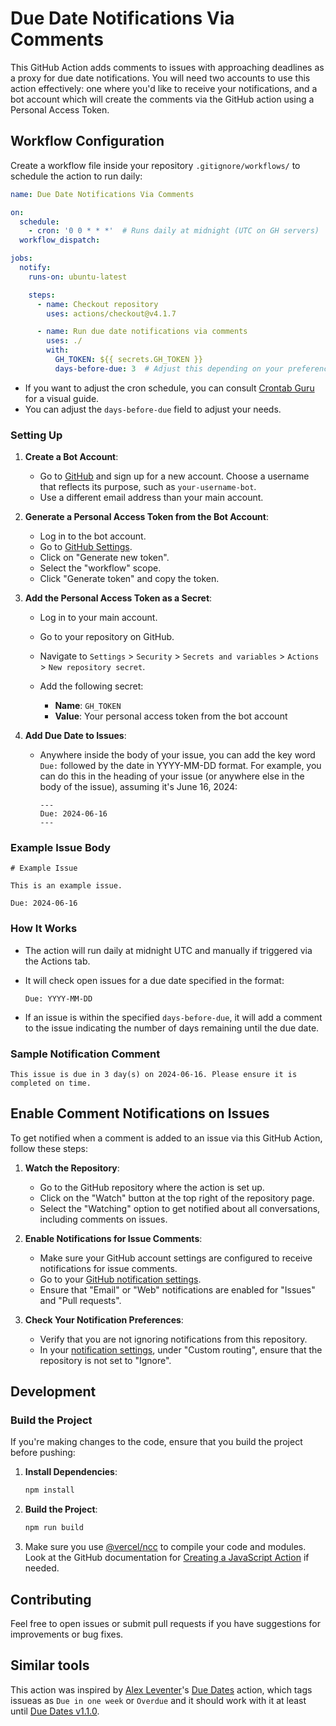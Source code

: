 # Due Date Notifications Via Comments

This GitHub Action adds comments to issues with approaching deadlines as a proxy for due date notifications. You will need two accounts to use this action effectively: one where you'd like to receive your notifications, and a bot account which will create the comments via the GitHub action using a Personal Access Token.

## Workflow Configuration

Create a workflow file inside your repository `.gitignore/workflows/` to schedule the action to run daily:

```yaml
name: Due Date Notifications Via Comments

on:
  schedule:
    - cron: '0 0 * * *'  # Runs daily at midnight (UTC on GH servers)
  workflow_dispatch:

jobs:
  notify:
    runs-on: ubuntu-latest

    steps:
      - name: Checkout repository
        uses: actions/checkout@v4.1.7

      - name: Run due date notifications via comments
        uses: ./
        with:
          GH_TOKEN: ${{ secrets.GH_TOKEN }}
          days-before-due: 3  # Adjust this depending on your preference to be notified
```

- If you want to adjust the cron schedule, you can consult [Crontab Guru](https://crontab.guru/) for a visual guide.
- You can adjust the `days-before-due` field to adjust your needs.

### Setting Up

1. **Create a Bot Account**:
   - Go to [GitHub](https://github.com/) and sign up for a new account. Choose a username that reflects its purpose, such as `your-username-bot`.
   - Use a different email address than your main account.

2. **Generate a Personal Access Token from the Bot Account**:
   - Log in to the bot account.
   - Go to [GitHub Settings](https://github.com/settings/tokens).
   - Click on "Generate new token".
   - Select the "workflow" scope.
   - Click "Generate token" and copy the token.

3. **Add the Personal Access Token as a Secret**:
   - Log in to your main account.
   - Go to your repository on GitHub.
   - Navigate to `Settings` > `Security` > `Secrets and variables` > `Actions` > `New repository secret`.
   - Add the following secret:

     - **Name**: `GH_TOKEN`
     - **Value**: Your personal access token from the bot account

4. **Add Due Date to Issues**:
   - Anywhere inside the body of your issue, you can add the key word `Due:` followed by the date in YYYY-MM-DD format. For example, you can do this in the heading of your issue (or anywhere else in the body of the issue), assuming it's June 16, 2024:
     ```
     ---
     Due: 2024-06-16
     ---
     ```

### Example Issue Body

```
# Example Issue

This is an example issue.

Due: 2024-06-16

```

### How It Works

- The action will run daily at midnight UTC and manually if triggered via the Actions tab.
- It will check open issues for a due date specified in the format:

  ```
  Due: YYYY-MM-DD
  ```

- If an issue is within the specified `days-before-due`, it will add a comment to the issue indicating the number of days remaining until the due date.

### Sample Notification Comment

```
This issue is due in 3 day(s) on 2024-06-16. Please ensure it is completed on time.
```

## Enable Comment Notifications on Issues

To get notified when a comment is added to an issue via this GitHub Action, follow these steps:

1. **Watch the Repository**:
   - Go to the GitHub repository where the action is set up.
   - Click on the "Watch" button at the top right of the repository page.
   - Select the "Watching" option to get notified about all conversations, including comments on issues.

2. **Enable Notifications for Issue Comments**:
   - Make sure your GitHub account settings are configured to receive notifications for issue comments.
   - Go to your [GitHub notification settings](https://github.com/settings/notifications).
   - Ensure that "Email" or "Web" notifications are enabled for "Issues" and "Pull requests".

3. **Check Your Notification Preferences**:
   - Verify that you are not ignoring notifications from this repository.
   - In your [notification settings](https://github.com/settings/notifications), under "Custom routing", ensure that the repository is not set to "Ignore".

## Development

### Build the Project

If you're making changes to the code, ensure that you build the project before pushing:

1. **Install Dependencies**:
   ```bash
   npm install
   ```

2. **Build the Project**:
   ```bash
   npm run build
   ```

3. Make sure you use [@vercel/ncc](https://github.com/vercel/ncc) to compile your code and modules. Look at the GitHub documentation for [Creating a JavaScript Action](https://docs.github.com/en/actions/creating-actions/creating-a-javascript-action) if needed.

## Contributing

Feel free to open issues or submit pull requests if you have suggestions for improvements or bug fixes.

## Similar tools

This action was inspired by [Alex Leventer](https://github.com/alexleventer)'s [Due Dates](https://github.com/marketplace/actions/due-dates
) action, which tags issueas as `Due in one week` or `Overdue` and it should work with it at least until [Due Dates v1.1.0](https://github.com/alexleventer/github-issue-due-dates-action/releases/tag/1.1.0).

